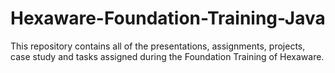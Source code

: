 # Hexaware-Foundation-Training-Java
This repository contains all of the presentations, assignments, projects, case study and tasks assigned during the Foundation Training of Hexaware.
